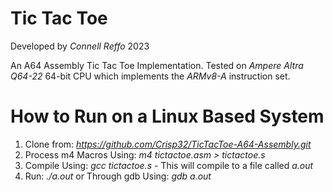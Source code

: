 # Tic Tac Toe
Developed by *Connell Reffo* 2023

An A64 Assembly Tic Tac Toe Implementation.
Tested on *Ampere Altra Q64-22* 64-bit CPU which implements the *ARMv8-A* instruction set.

# How to Run on a Linux Based System
1. Clone from: *https://github.com/Crisp32/TicTacToe-A64-Assembly.git*
2. Process m4 Macros Using: *m4 tictactoe.asm > tictactoe.s*
3. Compile Using: *gcc tictactoe.s* - This will compile to a file called *a.out*
4. Run: *./a.out* or Through gdb Using: *gdb a.out*
